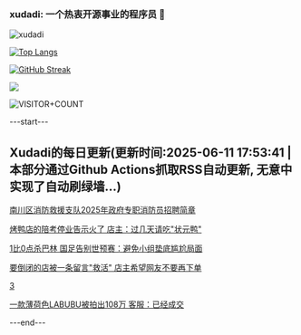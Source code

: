### xudadi: 一个热衷开源事业的程序员 👋

![xudadi](https://github-readme-stats-git-masterorgs-github-readme-stats-team.vercel.app/api?username=xudadi)

[![Top Langs](https://github-readme-stats.vercel.app/api/top-langs/?username=xudadi)](https://github.com/anuraghazra/github-readme-stats)

[![GitHub Streak](https://streak-stats.demolab.com?user=xudadi&locale=zh_Hans)](https://git.io/streak-stats)

![](https://raw.githubusercontent.com/xudadi/xudadi/main/assets/github-contribution-grid-snake.svg)

![VISITOR+COUNT](https://komarev.com/ghpvc/?username=xudadi&label=VISITOR+COUNT)


---start---

## Xudadi的每日更新(更新时间:2025-06-11 17:53:41 | 本部分通过Github Actions抓取RSS自动更新, 无意中实现了自动刷绿墙...)

[南川区消防救援支队2025年政府专职消防员招聘简章](https://www.gongkaoleida.com/article/2444921)

[烤鸭店的陪考停业告示火了 店主：过几天请吃"状元鸭"](https://m.163.com/news/article/K1N4SM5C053469LG.html)

[1比0点杀巴林 国足告别世预赛：避免小组垫底尴尬局面](https://m.163.com/news/article/K1NJ3U1G0514R9P4.html)

[要倒闭的店被一条留言"救活" 店主希望网友不要再下单](https://m.163.com/news/article/K1NI59B10514R9OJ.html)

[3](https://m.163.com/touch/news/sub/domestic)

[一款薄荷色LABUBU被拍出108万 客服：已经成交](https://m.163.com/news/article/K1ND8FR30511U82T.html)

---end---
